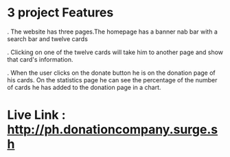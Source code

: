 # 3 project Features


. The website has three pages.The homepage has a banner nab bar with a search bar and twelve cards

. Clicking on one of the twelve cards will take him to another page and show that card's information.

. When the user clicks on the donate button he is on the donation page of his cards.  On the statistics page he can see the percentage of the number of cards he has added to the donation page in a chart.

# Live Link : http://ph.donationcompany.surge.sh

